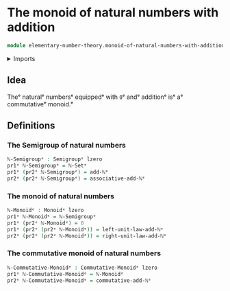 # The monoid of natural numbers with addition

```agda
module elementary-number-theory.monoid-of-natural-numbers-with-additionᵉ where
```

<details><summary>Imports</summary>

```agda
open import elementary-number-theory.addition-natural-numbersᵉ
open import elementary-number-theory.equality-natural-numbersᵉ

open import foundation.dependent-pair-typesᵉ
open import foundation.universe-levelsᵉ

open import group-theory.commutative-monoidsᵉ
open import group-theory.monoidsᵉ
open import group-theory.semigroupsᵉ
```

</details>

## Idea

Theᵉ naturalᵉ numbersᵉ equippedᵉ with `0`ᵉ andᵉ additionᵉ isᵉ aᵉ commutativeᵉ monoid.ᵉ

## Definitions

### The Semigroup of natural numbers

```agda
ℕ-Semigroupᵉ : Semigroupᵉ lzero
pr1ᵉ ℕ-Semigroupᵉ = ℕ-Setᵉ
pr1ᵉ (pr2ᵉ ℕ-Semigroupᵉ) = add-ℕᵉ
pr2ᵉ (pr2ᵉ ℕ-Semigroupᵉ) = associative-add-ℕᵉ
```

### The monoid of natural numbers

```agda
ℕ-Monoidᵉ : Monoidᵉ lzero
pr1ᵉ ℕ-Monoidᵉ = ℕ-Semigroupᵉ
pr1ᵉ (pr2ᵉ ℕ-Monoidᵉ) = 0
pr1ᵉ (pr2ᵉ (pr2ᵉ ℕ-Monoidᵉ)) = left-unit-law-add-ℕᵉ
pr2ᵉ (pr2ᵉ (pr2ᵉ ℕ-Monoidᵉ)) = right-unit-law-add-ℕᵉ
```

### The commutative monoid of natural numbers

```agda
ℕ-Commutative-Monoidᵉ : Commutative-Monoidᵉ lzero
pr1ᵉ ℕ-Commutative-Monoidᵉ = ℕ-Monoidᵉ
pr2ᵉ ℕ-Commutative-Monoidᵉ = commutative-add-ℕᵉ
```